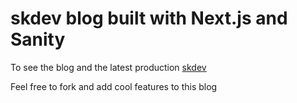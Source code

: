 # skdev blog built with Next.js and Sanity

To see the blog and the latest production [skdev](https://skdev.saeedkarimi.io/)

Feel free to fork and add cool features to this blog
